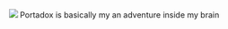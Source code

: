 <div style="text-align:center"><img src="https://github.com/haithem001/PortaDox/assets/46202227/4bc578d9-5622-4760-a678-bb7c5edc4285" />
Portadox is basically my an adventure inside my brain  
</div>



